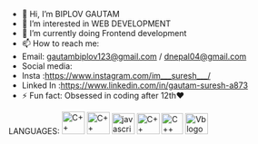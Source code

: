 - 👋 Hi, I’m BIPLOV GAUTAM
- 👀 I’m interested in WEB DEVELOPMENT
- 🌱 I’m currently doing Frontend development
- 📫 How to reach me:
- Email: gautambiplov123@gmail.com / dnepal04@gmail.com
- Social media:
-  Insta :https://www.instagram.com/im___suresh___/
-  Linked In :https://www.linkedin.com/in/gautam-suresh-a873
- ⚡ Fun fact: Obsessed in coding after 12th❤️


LANGUAGES:
  <img src="https://preview.redd.it/31b2ii8hchi31.jpg?auto=webp&s=309fe75e96212cf42c4120ca5adedaef52c41e01" height="40" width="40" alt="C++"> <img src="https://www.kindpng.com/picc/m/403-4039227_c-language-logo-png-transparent-png.png"  height="39" width="40" alt="C++">
  <a href="https://www.javascript.com/"><img src="https://upload.wikimedia.org/wikipedia/commons/6/6a/JavaScript-logo.png" height="37" width="40" alt="javascript"></a>
   <img src="https://encrypted-tbn0.gstatic.com/images?q=tbn:ANd9GcRW7WocuRHnuCpdzpfUx5LD6rIVDb-pjvbw1M99NqVuZCVbcmxyEsdGYPaxfIUduWYY3Oc&usqp=CAU" height="37" width="40" alt="C++"> <img src="https://miro.medium.com/v2/resize:fit:300/1*Aenej4dxqEZ9j7zsI9pSnw.png" height="37" width="38" alt="C++">
   <img src="https://upload.wikimedia.org/wikipedia/commons/thumb/4/40/VB.NET_Logo.svg/1200px-VB.NET_Logo.svg.png" height="37" width="40" alt="Vblogo">
    

<!---
biplov2061/biplov2061 is a ✨ special ✨ repository because its `README.md` (this file) appears on your GitHub profile.
You can click the Preview link to take a look at your changes.
--->
